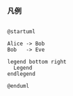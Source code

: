 ### 凡例

```plantuml

@startuml

Alice -> Bob
Bob   -> Eve

legend bottom right
  Legend
endlegend

@enduml

```
